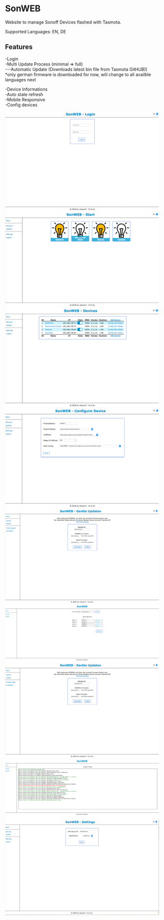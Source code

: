 # SonWEB
Website to manage Sonoff Devices flashed with Tasmota.

Supported Languages: EN, DE

## Features
-Login   
-Multi Update Process (minimal => full)   
---Automatic Update (Downloads latest bin file from Tasmota GitHUB))    
*only german firmware is downloaded for now, will change to all availble languages next   

-Device Informations   
-Auto state refresh   
-Mobile Responsive   
-Config devices   


![Login](https://raw.githubusercontent.com/reloxx13/reloxx13.github.io/master/media/sonweb/readme/0.png)
![Startpage](https://raw.githubusercontent.com/reloxx13/reloxx13.github.io/master/media/sonweb/readme/1.png)
![Devices](https://raw.githubusercontent.com/reloxx13/reloxx13.github.io/master/media/sonweb/readme/2.png)
![Device Config](https://raw.githubusercontent.com/reloxx13/reloxx13.github.io/master/media/sonweb/readme/2_1.png)
![Device Add/Edit](https://raw.githubusercontent.com/reloxx13/reloxx13.github.io/master/media/sonweb/readme/3.png)
![Device Update 1](https://raw.githubusercontent.com/reloxx13/reloxx13.github.io/master/media/sonweb/readme/4.png)
![Device Update 2](https://raw.githubusercontent.com/reloxx13/reloxx13.github.io/master/media/sonweb/readme/5.png)
![Device Update 3](https://raw.githubusercontent.com/reloxx13/reloxx13.github.io/master/media/sonweb/readme/6.png)
![Settings](https://raw.githubusercontent.com/reloxx13/reloxx13.github.io/master/media/sonweb/readme/7.png)
